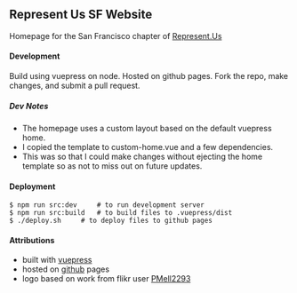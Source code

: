 ## Represent Us SF Website
Homepage for the San Francisco chapter of [Represent.Us](https://www.represent.us)  

#### Development
Build using vuepress on node. Hosted on github pages. Fork the repo, make changes, and submit a pull request.

##### Dev Notes
- The homepage uses a custom layout based on the default vuepress home.
- I copied the template to custom-home.vue and a few dependencies.
- This was so that I could make changes without ejecting the home template so as not to miss out on future updates.


#### Deployment
```
$ npm run src:dev     # to run development server
$ npm run src:build   # to build files to .vuepress/dist
$ ./deploy.sh     # to deploy files to github pages
```

#### Attributions
- built with [vuepress](https://vuepress.vuejs.org/)
- hosted on [github](https://github.com/) pages
- logo based on work from flikr user [
PMell2293
](https://www.flickr.com/photos/melling2293/6114735751)

